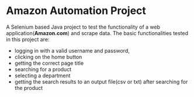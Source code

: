 # Amazon Automation Project
A Selenium based Java project to test the functionality of a web application(**Amazon.com**) and scrape data. 
The basic functionalities tested in this project are:
* logging in with a valid username and password, 
* clicking on the home button
* getting the correct page title
* searching for a product
* selecting a department
* getting the search results to an output file(csv or txt) after searching for the product

